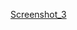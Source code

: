 

[Screenshot_3](https://github.com/Abid-H-Chowdhury/php-oop/assets/108193802/25e4920e-e98c-47b2-881e-3424206a7022)
